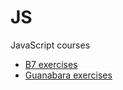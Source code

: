 # JS
 JavaScript courses
 
 * [B7 exercises](https://github.com/SlyCooper-n/JS/tree/main/b7)
 * [Guanabara exercises](https://github.com/SlyCooper-n/JS/tree/main/Guanabara)
